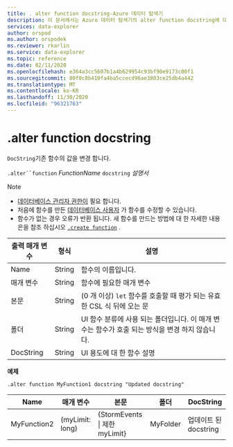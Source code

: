 ```yaml
---
title: . alter function docstring-Azure 데이터 탐색기
description: 이 문서에서는 Azure 데이터 탐색기의 alter function docstring에 대해 설명 합니다.
services: data-explorer
author: orspod
ms.author: orspodek
ms.reviewer: rkarlin
ms.service: data-explorer
ms.topic: reference
ms.date: 02/11/2020
ms.openlocfilehash: e364a3cc5607b1a4b629954c93bf90e9173c00f1
ms.sourcegitcommit: 80f0c8b410fa4ba5ccecd96ae3803ce25db4a442
ms.translationtype: MT
ms.contentlocale: ko-KR
ms.lasthandoff: 11/30/2020
ms.locfileid: "96321763"
---
```

# <a name="alter-function-docstring"></a>.alter function docstring

`DocString`기존 함수의 값을 변경 합니다.

`.alter``function` *FunctionName* `docstring` *설명서*

> [!NOTE]
> * [데이터베이스 관리자 권한이](../management/access-control/role-based-authorization.md) 필요 합니다.
> * 처음에 함수를 만든 [데이터베이스 사용자](../management/access-control/role-based-authorization.md) 가 함수를 수정할 수 있습니다.
> * 함수가 없는 경우 오류가 반환 됩니다. 새 함수를 만드는 방법에 대 한 자세한 내용은을 참조 하십시오 [`.create function`](create-function.md) .

|출력 매개 변수 |형식 |설명
|---|---|--- 
|Name  |String |함수의 이름입니다.
|매개 변수  |String |함수에 필요한 매개 변수
|본문  |String |(0 개 이상) `let` 함수를 호출할 때 평가 되는 유효한 CSL 식 뒤에 오는 문
|폴더|String|UI 함수 분류에 사용 되는 폴더입니다. 이 매개 변수는 함수가 호출 되는 방식을 변경 하지 않습니다.
|DocString|String|UI 용도에 대 한 함수 설명

**예제** 

```kusto
.alter function MyFunction1 docstring "Updated docstring"
```
    
|Name |매개 변수 |본문|폴더|DocString
|---|---|---|---|---
|MyFunction2 |(myLimit: long)| {StormEvents &#124; 제한 myLimit}|MyFolder|업데이트 된 docstring|
